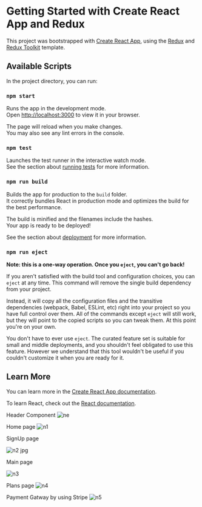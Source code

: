 # Getting Started with Create React App and Redux

This project was bootstrapped with [Create React App](https://github.com/facebook/create-react-app), using the [Redux](https://redux.js.org/) and [Redux Toolkit](https://redux-toolkit.js.org/) template.

## Available Scripts

In the project directory, you can run:

### `npm start`

Runs the app in the development mode.\
Open [http://localhost:3000](http://localhost:3000) to view it in your browser.

The page will reload when you make changes.\
You may also see any lint errors in the console.

### `npm test`

Launches the test runner in the interactive watch mode.\
See the section about [running tests](https://facebook.github.io/create-react-app/docs/running-tests) for more information.

### `npm run build`

Builds the app for production to the `build` folder.\
It correctly bundles React in production mode and optimizes the build for the best performance.

The build is minified and the filenames include the hashes.\
Your app is ready to be deployed!

See the section about [deployment](https://facebook.github.io/create-react-app/docs/deployment) for more information.

### `npm run eject`

**Note: this is a one-way operation. Once you `eject`, you can't go back!**

If you aren't satisfied with the build tool and configuration choices, you can `eject` at any time. This command will remove the single build dependency from your project.

Instead, it will copy all the configuration files and the transitive dependencies (webpack, Babel, ESLint, etc) right into your project so you have full control over them. All of the commands except `eject` will still work, but they will point to the copied scripts so you can tweak them. At this point you're on your own.

You don't have to ever use `eject`. The curated feature set is suitable for small and middle deployments, and you shouldn't feel obligated to use this feature. However we understand that this tool wouldn't be useful if you couldn't customize it when you are ready for it.

## Learn More

You can learn more in the [Create React App documentation](https://facebook.github.io/create-react-app/docs/getting-started).

To learn React, check out the [React documentation](https://reactjs.org/).

Header Component
![ne](https://user-images.githubusercontent.com/82499697/201288257-98ba1b80-e9ae-4f30-a1de-8cacd3b2f7f0.jpg)

Home page 
![n1](https://user-images.githubusercontent.com/82499697/201288633-bf31c098-849a-4f92-83e5-0995577c7206.png)

SignUp page

![n2 jpg](https://user-images.githubusercontent.com/82499697/201290423-2e1c4b1e-6f06-45f7-ac23-44a5a9f8de44.png)

Main page

![n3](https://user-images.githubusercontent.com/82499697/201290655-1d1606ba-42cd-4194-8b92-a9d12e5276fa.png)

Plans page
![n4](https://user-images.githubusercontent.com/82499697/201290917-da5ab344-b726-431a-9124-9aaea3865130.png)

Payment Gatway by using Stripe 
![n5](https://user-images.githubusercontent.com/82499697/201291215-673cd4fd-126e-4aa1-8e3f-5a73b57e18fc.png)






